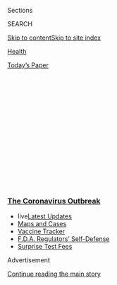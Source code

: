 <div id="app">

<div>

<div>

<div>

<div class="NYTAppHideMasthead css-1q2w90k e1suatyy0">

<div class="section css-ui9rw0 e1suatyy2">

<div class="css-eph4ug er09x8g0">

<div class="css-6n7j50">

</div>

<span class="css-1dv1kvn">Sections</span>

<div class="css-10488qs">

<span class="css-1dv1kvn">SEARCH</span>

</div>

[Skip to content](#site-content)[Skip to site
index](#site-index)

</div>

<div id="masthead-section-label" class="css-1wr3we4 eaxe0e00">

[Health](https://www.nytimes3xbfgragh.onion/section/health)

</div>

<div class="css-10698na e1huz5gh0">

</div>

</div>

<div id="masthead-bar-one" class="section hasLinks css-15hmgas e1csuq9d3">

<div class="css-uqyvli e1csuq9d0">

</div>

<div class="css-1uqjmks e1csuq9d1">

</div>

<div class="css-9e9ivx">

[](https://myaccount.nytimes3xbfgragh.onion/auth/login?response_type=cookie&client_id=vi)

</div>

<div class="css-1bvtpon e1csuq9d2">

[Today’s
Paper](https://www.nytimes3xbfgragh.onion/section/todayspaper)

</div>

</div>

</div>

</div>

<div data-aria-hidden="false">

<div id="site-content" data-role="main">

<div>

<div class="css-1aor85t" style="opacity:0.000000001;z-index:-1;visibility:hidden">

<div class="css-1hqnpie">

<div class="css-epjblv">

<span class="css-17xtcya">[Health](/section/health)</span><span class="css-x15j1o">|</span><span class="css-fwqvlz">‘It’s
Kitchen Sink Time’: Fast, Less-Accurate Coronavirus Tests May Be Good
Enough</span>

</div>

<div class="css-k008qs">

<div class="css-1iwv8en">

<span class="css-18z7m18"></span>

<div>

</div>

</div>

<span class="css-1n6z4y">https://nyti.ms/3fA2tMg</span>

<div class="css-1705lsu">

<div class="css-4xjgmj">

<div class="css-4skfbu" data-role="toolbar" data-aria-label="Social Media Share buttons, Save button, and Comments Panel with current comment count" data-testid="share-tools">

  - 
  - 
  - 
  - 
    
    <div class="css-6n7j50">
    
    </div>

  - 
  - 

</div>

</div>

</div>

</div>

</div>

</div>

<div class="css-13pd83m">

<div class="css-l9svim">

### [<span class="css-pa1jbp"><span class="css-1rxm0ex">The Coronavirus</span><span class="css-1rxm0ex"> Outbreak</span></span>](https://www.nytimes3xbfgragh.onion/news-event/coronavirus?name=styln-coronavirus-national&region=TOP_BANNER&block=storyline_menu_recirc&action=click&pgtype=Article&impression_id=372474b0-f4b7-11ea-8a5e-83a68a0b9550&variant=undefined)

  - <span class="css-1qkutce"><span class="css-12clwdu">live</span>[Latest
    Updates](https://www.nytimes3xbfgragh.onion/2020/09/11/world/covid-19-coronavirus.html?name=styln-coronavirus-national&region=TOP_BANNER&block=storyline_menu_recirc&action=click&pgtype=Article&impression_id=372474b1-f4b7-11ea-8a5e-83a68a0b9550&variant=undefined)</span>
  - <span class="css-1qkutce">[Maps and
    Cases](https://www.nytimes3xbfgragh.onion/interactive/2020/us/coronavirus-us-cases.html?name=styln-coronavirus-national&region=TOP_BANNER&block=storyline_menu_recirc&action=click&pgtype=Article&impression_id=37249bc0-f4b7-11ea-8a5e-83a68a0b9550&variant=undefined)</span>
  - <span class="css-1qkutce">[Vaccine
    Tracker](https://www.nytimes3xbfgragh.onion/interactive/2020/science/coronavirus-vaccine-tracker.html?name=styln-coronavirus-national&region=TOP_BANNER&block=storyline_menu_recirc&action=click&pgtype=Article&impression_id=37249bc1-f4b7-11ea-8a5e-83a68a0b9550&variant=undefined)</span>
  - <span class="css-1qkutce">[F.D.A. Regulators’
    Self-Defense](https://www.nytimes3xbfgragh.onion/2020/09/10/us/politics/fda-coronavirus-vaccine.html?name=styln-coronavirus-national&region=TOP_BANNER&block=storyline_menu_recirc&action=click&pgtype=Article&impression_id=37249bc2-f4b7-11ea-8a5e-83a68a0b9550&variant=undefined)</span>
  - <span class="css-1qkutce">[Surprise Test
    Fees](https://www.nytimes3xbfgragh.onion/2020/09/09/upshot/coronavirus-surprise-test-fees.html?name=styln-coronavirus-national&region=TOP_BANNER&block=storyline_menu_recirc&action=click&pgtype=Article&impression_id=37249bc3-f4b7-11ea-8a5e-83a68a0b9550&variant=undefined)</span>

</div>

</div>

<div id="top-wrapper" class="css-1sy8kpn">

<div id="top-slug" class="css-l9onyx">

Advertisement

</div>

[Continue reading the main
story](#after-top)

<div class="ad top-wrapper" style="text-align:center;height:100%;display:block;min-height:250px">

<div id="top" class="place-ad" data-position="top" data-size-key="top">

</div>

</div>

<div id="after-top">

</div>

</div>

<div>

<div id="sponsor-wrapper" class="css-1hyfx7x">

<div id="sponsor-slug" class="css-19vbshk">

Supported by

</div>

[Continue reading the main
story](#after-sponsor)

<div id="sponsor" class="ad sponsor-wrapper" style="text-align:center;height:100%;display:block">

</div>

<div id="after-sponsor">

</div>

</div>

<div class="css-186x18t">

</div>

<div class="css-ls6wgr ehdk2mb0">

# ‘It’s Kitchen Sink Time’: Fast, Less-Accurate Coronavirus Tests May Be Good Enough

</div>

Experts are revising their views on the best methods to detect
infections, setting aside long-held standards so that the spread of the
virus can be more quickly tracked and contained.

<div class="css-79elbk" data-testid="photoviewer-wrapper">

<div class="css-z3e15g" data-testid="photoviewer-wrapper-hidden">

</div>

<div class="css-1a48zt4 ehw59r15" data-testid="photoviewer-children">

![<span class="css-16f3y1r e13ogyst0" data-aria-hidden="true">Health
workers with a rapid antigen test in Kolkata, India. These quicker tests
are less precise than other types in use, but are much faster at
producing results that help spot community
spread.</span><span class="css-cnj6d5 e1z0qqy90" itemprop="copyrightHolder"><span class="css-1ly73wi e1tej78p0">Credit...</span><span><span>Avishek
Das/SOPA Images/ZUMA Wire, via
Alamy</span></span></span>](https://static01.graylady3jvrrxbe.onion/images/2020/08/05/science/05VIRUS-TESTING1/merlin_175307841_d1dd6361-2c24-4bcb-a0ca-0936975e4412-articleLarge.jpg?quality=75&auto=webp&disable=upscale)

</div>

</div>

<div class="css-18e8msd">

<div class="css-vp77d3 epjyd6m0">

<div class="css-hus3qt ey68jwv0" data-aria-hidden="true">

[![Katherine J.
Wu](https://static01.graylady3jvrrxbe.onion/images/2020/08/11/reader-center/author-katherine-j-wu/author-katherine-j-wu-thumbLarge.png
"Katherine J. Wu")](https://www.nytimes3xbfgragh.onion/by/katherine-j--wu)

</div>

<div class="css-1baulvz">

By [<span class="css-1baulvz last-byline" itemprop="name">Katherine J.
Wu</span>](https://www.nytimes3xbfgragh.onion/by/katherine-j--wu)

</div>

</div>

  - 
    
    <div class="css-ld3wwf e16638kd2">
    
    Published Aug. 6, 2020Updated Aug. 7,
    2020
    
    </div>

  - 
    
    <div class="css-4xjgmj">
    
    <div class="css-pvvomx" data-role="toolbar" data-aria-label="Social Media Share buttons, Save button, and Comments Panel with current comment count" data-testid="share-tools">
    
      - 
      - 
      - 
      - 
        
        <div class="css-6n7j50">
        
        </div>
    
      - 
      - 
    
    </div>
    
    </div>

</div>

</div>

<div class="section meteredContent css-1r7ky0e" name="articleBody" itemprop="articleBody">

<div class="css-1fanzo5 StoryBodyCompanionColumn">

<div class="css-53u6y8">

For months, the call for [coronavirus
testing](https://www.nytimes3xbfgragh.onion/2020/08/15/us/coronavirus-testing-decrease.html)
has been led by one resounding refrain: To keep outbreaks under control,
doctors and researchers need to deploy the most accurate tests available
— ones reliable enough to root out as many infections as possible, even
in the absence of symptoms.

That’s long been the dogma of infectious disease diagnostics, experts
say, since it helps ensure that cases won’t be missed. During this
pandemic, that has meant relying heavily on PCR testing, an extremely
accurate but time- and labor-intensive method that requires samples to
be processed at laboratories.

But as the virus continues its rampage across the country and [tests
remain in short
supply](https://www.nytimes3xbfgragh.onion/2020/07/19/health/coronavirus-testing-viral-spread.html)
in many regions, researchers and public health experts have grown
increasingly vocal about revising this long-held credo. The best chance
to rein in the sprawling outbreaks in the United States now, experts
say, requires widespread adoption of less accurate tests, as long as
they’re [administered quickly and often
enough](https://www.nytimes3xbfgragh.onion/2020/07/03/opinion/coronavirus-tests.html).

“Even if you miss somebody on Day 1,” said Omai Garner, director of
clinical microbiology in the U.C.L.A. Health System. “If you test them
repeatedly, the argument is, you’ll catch them the next time around.”

</div>

</div>

<div class="css-1fanzo5 StoryBodyCompanionColumn">

<div class="css-53u6y8">

This quantity-over-quality strategy has its downsides, and is contingent
on an enormous supply of testing kits. But many experts believe more
rapid, frequent testing would identify those who need immediate medical
care — and perhaps even pinpoint those at greatest risk of spreading the
disease.

Such a considerable shift would likely be a welcome change for a country
where the status quo of testing was just described as “unacceptable,
period” by Dr. Anthony Fauci, the director of the National Institute of
Allergy and Infectious Diseases, in an interview Wednesday on CNN.

“If you had asked me this a couple months ago, I would have said we just
need to be doing the PCR tests,” said Susan Butler-Wu, a clinical
microbiologist at the University of Southern California. “But we are so
far gone in this country. It is a catastrophe. It’s kitchen sink time,
even if the tests are imperfect.”

Of the dozens of coronavirus tests that have been granted emergency use
authorization by the Food and Drug Administration, most rely on complex
laboratory procedures, like PCR, to detect the coronavirus’s genetic
material.

Only a handful are quick and simple enough to be run in what is called a
point-of-care setting, like a doctor’s office or urgent care clinic,
without the need for lab equipment. And these tests are still relatively
scarce nationwide. Government officials have pledged to [astronomically
scale up the number of point-of-care
tests](https://www.nih.gov/news-events/news-releases/nih-delivering-new-covid-19-testing-technologies-meet-us-demand)
by fall, increasing by millions the weekly tally of tests conducted.

</div>

</div>

<div class="css-1fanzo5 StoryBodyCompanionColumn">

<div class="css-53u6y8">

But many of the rapid tests at the center of this buzz still rely on
specialized machines that are neither cheap nor easy to produce in bulk.
And while some rapid tests, like the [Abbott ID
Now](https://www.nytimes3xbfgragh.onion/2020/07/06/health/fast-coronavirus-tests.html),
were [quickly adopted into the White
House](https://www.nytimes3xbfgragh.onion/interactive/2020/05/12/us/coronavirus-testing-white-house.html),
most are unlikely to get much play in the larger
community.

<div id="NYT_MAIN_CONTENT_1_REGION" class="css-9tf9ac">

<div>

<div id="styln-covid-updates-world" class="section interactive-content interactive-size-medium css-1ftcdic">

<div class="css-17ih8de interactive-body">

<div id="styln-briefing-block" data-asset-id="QXJ0aWNsZTpueXQ6Ly9hcnRpY2xlLzJiYjYwYTJiLTY3NjItNTg3NC1iMGVhLWY4NzRhMjE3NTQyZA==">

<div class="briefing-block-header-section">

# [Latest Updates: The Coronavirus Outbreak](https://www.nytimes3xbfgragh.onion/2020/09/11/world/covid-19-coronavirus.html?action=click&pgtype=Article&state=default&region=MAIN_CONTENT_1&context=storylines_live_updates)

<div class="briefing-block-ts">

Updated 2020-09-12T04:56:54.924Z

</div>

</div>

  - [Fauci cautions the virus could disrupt life in the U.S. until
    ‘maybe even towards the end
    of 2021.’](https://www.nytimes3xbfgragh.onion/2020/09/11/world/covid-19-coronavirus.html?action=click&pgtype=Article&state=default&region=MAIN_CONTENT_1&context=storylines_live_updates#link-dfb8a16)
  - [From Asia to Africa, China promotes its vaccine candidates to win
    friends.](https://www.nytimes3xbfgragh.onion/2020/09/11/world/covid-19-coronavirus.html?action=click&pgtype=Article&state=default&region=MAIN_CONTENT_1&context=storylines_live_updates#link-7104d154)
  - [The other way the virus will kill:
    hunger.](https://www.nytimes3xbfgragh.onion/2020/09/11/world/covid-19-coronavirus.html?action=click&pgtype=Article&state=default&region=MAIN_CONTENT_1&context=storylines_live_updates#link-393ad215)

<div class="briefing-block-footer">

<div class="briefing-block-footer-meta">

[See more
updates](https://www.nytimes3xbfgragh.onion/2020/09/11/world/covid-19-coronavirus.html?action=click&pgtype=Article&state=default&region=MAIN_CONTENT_1&context=storylines_live_updates)

</div>

<div class="briefing-block-briefinglinks">

<span>More live coverage:</span>
[Markets](https://www.nytimes3xbfgragh.onion/live/2020/09/11/business/stock-market-today-coronavirus?action=click&pgtype=Article&state=default&region=MAIN_CONTENT_1&context=storylines_live_updates)

</div>

</div>

</div>

</div>

</div>

</div>

</div>

“We can’t have these in every household,” said Michael Mina, an
epidemiologist at Harvard University’s School of Public Health and a
[vocal proponent of speedy
testing](https://www.nytimes3xbfgragh.onion/2020/07/03/opinion/coronavirus-tests.html).

</div>

</div>

<div class="css-79elbk" data-testid="photoviewer-wrapper">

<div class="css-z3e15g" data-testid="photoviewer-wrapper-hidden">

</div>

<div class="css-1a48zt4 ehw59r15" data-testid="photoviewer-children">

![<span class="css-16f3y1r e13ogyst0" data-aria-hidden="true">An Abbott
Laboratories ID Now rapid testing
machine.</span><span class="css-cnj6d5 e1z0qqy90" itemprop="copyrightHolder"><span class="css-1ly73wi e1tej78p0">Credit...</span><span>Carlos
Osorio/Associated
Press</span></span>](https://static01.graylady3jvrrxbe.onion/images/2020/08/05/science/05VIRUS-TESTING2/05VIRUS-TESTING2-articleLarge.jpg?quality=75&auto=webp&disable=upscale)

</div>

</div>

<div class="css-1fanzo5 StoryBodyCompanionColumn">

<div class="css-53u6y8">

A better option, Dr. Mina said, might be antigen testing, which
identifies pieces of protein. Two such tests, made by BD and Quidel,
have received emergency authorization from the F.D.A. Both require
instruments to run, but even simpler versions of this technology could
provide a fast answer in the same way as pregnancy tests, allowing users
to swab their mouths or noses or spit into a tube, then read the results
as colored bars on a strip of paper within minutes.

These tests could be done at a doctor’s office, or even at home — no
fancy machines or specially trained personnel required — and cost just a
few dollars a pop, perhaps even less. And there would be no delays of a
week or longer. Companies like the Massachusetts-based E25Bio are
currently cooking up tests that might fit this need.

Such convenient setups could resolve some of the [supply shortages that
have plagued testing laboratories across the nation for
months](https://www.nytimes3xbfgragh.onion/2020/07/23/health/coronavirus-testing-supply-shortage.html)
and caused a national embarrassment over inadequate, inaccessible
testing. In many cities, people are still experiencing turnaround times
of over a week, sometimes three or more — as people did at the beginning
of the U.S. epidemics — for results from PCR-based tests, effectively
rendering them useless for themselves and the people around them.

Hamstrung by a long delay, even an accurate test can morph into a
useless one.

Natalie Magnus, who got tested in Winnebago County, Ill., on July 14,
still didn’t have results 22 days later. Her brother and sister-in-law,
who were each tested twice at separate facilities in Colorado on July 7
and July 8, have so far received only one set of results after a 17-day
wait. One of them was positive for the coronavirus.

</div>

</div>

<div class="css-1fanzo5 StoryBodyCompanionColumn">

<div class="css-53u6y8">

Ms. Magnus, who has already completed a two-week quarantine at home, no
longer cares if she gets her results. “By now, that doesn’t tell me
anything,” she said.

<div id="NYT_MAIN_CONTENT_2_REGION" class="css-9tf9ac">

<div>

</div>

</div>

Antigen tests, on the other hand, can be low-tech and easy to
manufacture en masse. Distributed weekly or even daily, they could
painlessly screen people headed back into offices, schools and
universities, delivering peace of mind to parents, teachers and
employers. Everyone — not just those feeling ill — would have an easier
way to assess their health status on a regular basis.

“The goal here is to detect as many infections as possible,” said Daniel
Larremore, an applied mathematician who models infectious diseases at
the University of Colorado, Boulder. “That means taking as many shots on
goal as we can.”

Broad distribution of antigen tests might also ease the demand for PCR,
which still has an important role in hospitals and vulnerable
communities like nursing homes. As things stand, many doctors still
can’t get their patients’ results within 24 hours.

In those settings, accuracy is crucial, said Melissa Miller, director of
the Clinical Molecular Microbiology Laboratory for U.N.C. Hospitals.
“You don’t want to miss that diagnosis.”

There are drawbacks. Antigen tests will miss some people who would test
positive by PCR, which amplifies coronavirus RNA and picks up even tiny
amounts of it. With antigen tests, proteins can’t be copied in the same
way, making it easier to mistake some people who are carrying minute
levels of the coronavirus in their bodies as pathogen-free. Some antigen
tests used in the past [miss up to half the infections they look
for](https://slack-redir.net/link?url=https%3A%2F%2Fwww.cdc.gov%2Fflu%2Fprofessionals%2Fdiagnosis%2Fclinician_guidance_ridt.htm).

Early on, many experts balked because of these shortcomings. “As
laboratorians, we wanted the most sensitive test, the most specific
test, the most accurate test,” Dr. Miller said. “End of story.”

</div>

</div>

<div class="css-1fanzo5 StoryBodyCompanionColumn">

<div class="css-53u6y8">

But Dr. Mina argues that false negatives might not be as bad as they
seem.

Virus levels vary from person to person, and can wax and wane in an
individual over the course of an infection, typically peaking around the
time symptoms first appear. People carrying — and thus probably shedding
— gobs of germs will most likely turn up positive using every test on
the market, Dr. Mina said. Those harboring less virus in their bodies
might get more mixed results. Many of these individuals, however,
probably aren’t the cases of most concern.

It’s another way to look at testing accuracy, Dr. Mina said: “Detecting
the most infectious people.”

Researchers don’t yet know how much virus a person needs to carry in
their body to actually transmit it. But the range in which the accuracy
of antigen tests starts to drop off is probably far below that level,
Dr. Mina said.

Testing frequency can also be a formidable foe to disease transmission.
In a recent
[paper](https://www.medrxiv.org/content/10.1101/2020.06.22.20136309v2)
that has yet to be published in a peer-reviewed scientific journal, he
and Dr. Larremore showed through mathematical models that a relatively
insensitive test, rolled out twice a week, vastly outperformed a more
accurate test, administered once every two weeks, in curbing the spread
of disease. Other studies pitting speed against sensitivity have [come
to similar
conclusions](https://jamanetwork.com/journals/jamanetworkopen/fullarticle/2768923).

The upshot here is a practical one, Dr. Garner said. “You’re not trying
to find every single person who has the virus,” he said. “You’re trying
to mitigate outbreaks.”

That approach is a substantial departure from the way that many lab
researchers have traditionally tackled infectious disease testing.

</div>

</div>

<div class="css-1fanzo5 StoryBodyCompanionColumn">

<div class="css-53u6y8">

“We’re in sort of a new era of testing,” said Esther Babady, a clinical
microbiologist at Memorial Sloan Kettering Cancer Center. “Usually we
use tests to diagnose disease states in patients, not look for disease
states. Now, with
[Covid](https://www.nytimes3xbfgragh.onion/2020/08/07/us/covid-test-accuracy-governor-dewine-ohio.html),
we are starting to look for this virus
everywhere.”

</div>

</div>

<div class="css-79elbk" data-testid="photoviewer-wrapper">

<div class="css-z3e15g" data-testid="photoviewer-wrapper-hidden">

</div>

<div class="css-1a48zt4 ehw59r15" data-testid="photoviewer-children">

<div class="css-1xdhyk6 erfvjey0">

<span class="css-1ly73wi e1tej78p0">Image</span>

<div class="css-zjzyr8">

<div data-testid="lazyimage-container" style="height:257.77777777777777px">

</div>

</div>

</div>

<span class="css-16f3y1r e13ogyst0" data-aria-hidden="true">A
coronavirus drive-through test site in Miami-Dade County last
month.</span><span class="css-cnj6d5 e1z0qqy90" itemprop="copyrightHolder"><span class="css-1ly73wi e1tej78p0">Credit...</span><span>Joe
Raedle/Getty Images</span></span>

</div>

</div>

<div class="css-1fanzo5 StoryBodyCompanionColumn">

<div class="css-53u6y8">

A testing rethink this substantial will inevitably come with snags. The
success of the speedy testing strategy hinges heavily on availability —
something the United States has utterly failed at since the virus first
made landfall within its borders. Ramping up antigen testing may only
add strain to an already sputtering supply chain, potentially hampering
plans for widespread use.

“If you test people all the time, you can account for lack of
sensitivity,” Dr. Butler-Wu said. “But are you really going to test
people all the time? If the answer is no, then that lack of sensitivity
becomes more of a big deal.”

And many experts are still hesitant to trust negative antigen results,
which may need to be backed up with a more sensitive test. That might
not be very burdensome in the midst of an outbreak, when positivity
rates are likely to be high, Dr. Babady said. In spots where infection
rates are especially low, however, “that is not going to be the best
approach to testing,” she said.

Cheap tests also aren’t the same thing as free tests. Even $1 tests can
start to rack up quite a bill, especially for large families hoping to
do daily checkups [or nursing home aides required to get tested
repeatedly.](https://www.nytimes3xbfgragh.onion/2020/06/09/health/testing-coronavirus-nursing-homes-workers.html)
Left unregulated, the testing market could end up exacerbating the
socioeconomic split that’s already disproportionately burdened some
sectors of the population with the worst effects of Covid-19.

Concerns over accuracy bogged down the approval process for simple,
speedy tests. F.D.A. guidelines stipulate that any new coronavirus test
vying for emergency clearance from the agency [must perform nearly as
well](https://www.fda.gov/news-events/press-announcements/coronavirus-covid-19-update-fda-posts-new-template-home-and-over-counter-diagnostic-tests-use-non)
as the gold standard of PCR.

The F.D.A.’s rules frustrate Dr. Mina, who noted that several companies
on the verge of debuting antigen tests have found the regulatory hurdles
daunting. “Many of them are not even bothering,” he said. “‘Our product
might not be good enough. So what’s the point?’”

</div>

</div>

<div class="css-1fanzo5 StoryBodyCompanionColumn">

<div class="css-53u6y8">

That’s left the onus on the few companies who already have the F.D.A.’s
green light. In hopes of encouraging a speedier, ramped up production,
the governors of seven states announced this week a joint bid to
[purchase a total of 3.5 million antigen tests from BD and
Quidel](https://governor.maryland.gov/2020/08/04/governors-of-maryland-louisiana-massachusetts-michigan-ohio-and-virginia-announce-major-bipartisan-interstate-compact-for-three-million-rapid-antigen-tests/).

There probably isn’t one way to grapple with all these issues — and
certainly not an obvious one, Dr. Butler-Wu said. What’s clear to her
and others, though, is that the current situation is untenable.

“Our backs are against the wall, and it’s Hail Mary time,” Dr. Butler-Wu
said. “We have to try something different.”

</div>

</div>

<div>

</div>

</div>

<div>

</div>

<div>

</div>

<div>

</div>

<div>

<div id="bottom-wrapper" class="css-1ede5it">

<div id="bottom-slug" class="css-l9onyx">

Advertisement

</div>

[Continue reading the main
story](#after-bottom)

<div id="bottom" class="ad bottom-wrapper" style="text-align:center;height:100%;display:block;min-height:90px">

</div>

<div id="after-bottom">

</div>

</div>

</div>

</div>

</div>

## Site Index

<div>

</div>

## Site Information Navigation

  - [© <span>2020</span> <span>The New York Times
    Company</span>](https://help.nytimes3xbfgragh.onion/hc/en-us/articles/115014792127-Copyright-notice)

<!-- end list -->

  - [NYTCo](https://www.nytco.com/)
  - [Contact
    Us](https://help.nytimes3xbfgragh.onion/hc/en-us/articles/115015385887-Contact-Us)
  - [Work with us](https://www.nytco.com/careers/)
  - [Advertise](https://nytmediakit.com/)
  - [T Brand Studio](http://www.tbrandstudio.com/)
  - [Your Ad
    Choices](https://www.nytimes3xbfgragh.onion/privacy/cookie-policy#how-do-i-manage-trackers)
  - [Privacy](https://www.nytimes3xbfgragh.onion/privacy)
  - [Terms of
    Service](https://help.nytimes3xbfgragh.onion/hc/en-us/articles/115014893428-Terms-of-service)
  - [Terms of
    Sale](https://help.nytimes3xbfgragh.onion/hc/en-us/articles/115014893968-Terms-of-sale)
  - [Site
    Map](https://spiderbites.nytimes3xbfgragh.onion)
  - [Help](https://help.nytimes3xbfgragh.onion/hc/en-us)
  - [Subscriptions](https://www.nytimes3xbfgragh.onion/subscription?campaignId=37WXW)

</div>

</div>

</div>

</div>
